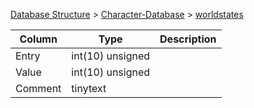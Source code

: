 [Database Structure](Database-Structure) > [Character-Database](Character-Database) > [worldstates](worldstates)

Column | Type | Description
--- | --- | ---
Entry | int(10) unsigned | 
Value | int(10) unsigned | 
Comment | tinytext | 
